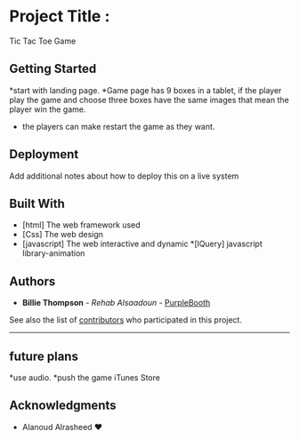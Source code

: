 # Project Title : 

Tic Tac Toe Game

## Getting Started

*start with landing page.
*Game page has 9 boxes in a tablet, if the player play the game and
 choose three boxes have the same  images that mean the player win the game.
 * the players can make restart the game as they want.

## Deployment

Add additional notes about how to deploy this on a live system

## Built With

* [html] The web framework used
* [Css]  The web design
* [javascript] The web interactive and dynamic
*[lQuery] javascript library-animation


## Authors

* **Billie Thompson** - *Rehab Alsaadoun* - [PurpleBooth](https://github.com/PurpleBooth)

See also the list of [contributors](https://github.com/your/project/contributors) who participated in this project.

---

## future plans

*use audio.
*push the game iTunes Store


## Acknowledgments

* Alanoud Alrasheed ❤️

